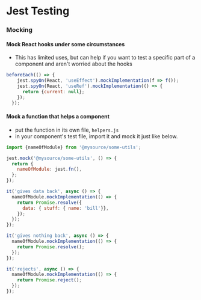 # Jest Testing

### Mocking 

#### Mock React hooks under some circumstances
- This has limited uses, but can help if you want to test a specific part of a component and aren't worried about the hooks

```js
beforeEach(() => {
    jest.spyOn(React, 'useEffect').mockImplementation(f => f());
    jest.spyOn(React, 'useRef').mockImplementation(() => {
      return {current: null};
    });
  });
```

#### Mock a function that helps a component
- put the function in its own file, `helpers.js`
- in your component's test file, import it and mock it just like below. 

```js
import {nameOfModule} from '@mysource/some-utils';

jest.mock('@mysource/some-utils', () => {
  return {
    nameOfModule: jest.fn(),
  };
});

it('gives data back', async () => {
  nameOfModule.mockImplementation(() => {
    return Promise.resolve({
      data: { stuff: { name: 'bill'}},
    });
  });
});

it('gives nothing back', async () => {
  nameOfModule.mockImplementation(() => {
    return Promise.resolve();
  });
});

it('rejects', async () => {
  nameOfModule.mockImplementation(() => {
    return Promise.reject();
  });
});
```
